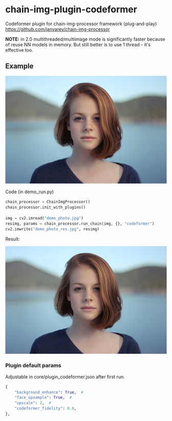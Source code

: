 # chain-img-plugin-codeformer
Codeformer plugin for chain-img-processor framework (plug-and-play)
https://github.com/janvarev/chain-img-processor

**NOTE:** in 2.0 multithreaded/multiimage mode is significantly faster because of reuse NN models in memory. 
But still better is to use 1 thread - it's effective too.

## Example 

![origin](/demo_photo.jpg "origin photo")

Code (in demo_run.py)
```python
chain_processor = ChainImgProcessor()
chain_processor.init_with_plugins()

img = cv2.imread("demo_photo.jpg")
resimg, params = chain_processor.run_chain(img, {}, "codeformer")
cv2.imwrite("demo_photo_res.jpg", resimg)
```

Result:

![result](/demo_photo_res.jpg "result photo")

### Plugin default params

Adjustable in core/plugin_codeformer.json after first run.

```python
{
    "background_enhance": True,  #
    "face_upsample": True,  #
    "upscale": 2,  #
    "codeformer_fidelity": 0.8,
},
```